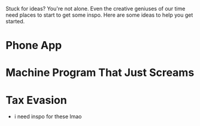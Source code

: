 Stuck for ideas? You're not alone. Even the creative geniuses of our time need places to start to get some inspo. Here are some ideas to help you get started.

# Phone App

# Machine Program That Just Screams

# Tax Evasion
- i need inspo for these lmao